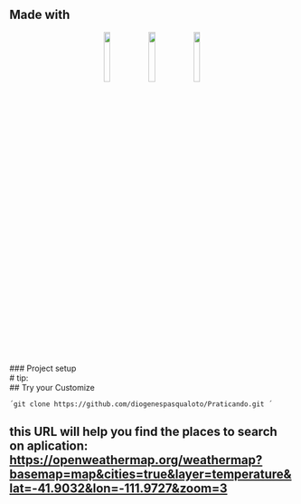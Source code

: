 ## Made with

<div style="text-align: center">
<img src="https://cdn-icons-png.flaticon.com/512/1051/1051328.png" width="15%">
<img src="https://cdn-icons-png.flaticon.com/512/732/732007.png" width="15%">
<img src="https://cdn-icons-png.flaticon.com/512/460/460771.png" width="15%">
</div>
</div>
### Project setup
    <br>
    # tip:
    <br>
    ## Try your Customize

    ´git clone https://github.com/diogenespasqualoto/Praticando.git ´

## this URL will help you find the places to search on aplication: https://openweathermap.org/weathermap?basemap=map&cities=true&layer=temperature&lat=-41.9032&lon=-111.9727&zoom=3
